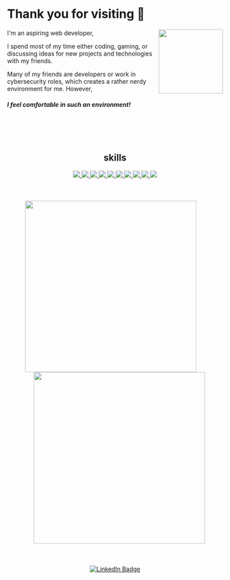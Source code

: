 




# Thank you for visiting	👋


<div align="left">
<img src="https://github.com/jonas8900/jonas8900/assets/123127839/8043a952-38db-4f92-a356-58215f995c61" width="150" height="150" align="right">


I'm an aspiring web developer, 

I spend most of my time either coding, gaming, or discussing ideas for new projects and technologies with my friends.

Many of my friends are developers or work in cybersecurity roles, which creates a rather nerdy environment for me. However, 

##### I feel comfortable in such an environment!
<br>

</div>


<br>
<br>

<h2 align="center">skills</h2>

<div align="center">

  <a href="https://skillicons.dev/icons?i=html,css,javascript,react,nextjs,github,nodejs,py,mongodb&perline=3">
    <img class="skill-icon" src="https://skillicons.dev/icons?i=html">
    <img class="skill-icon" src="https://skillicons.dev/icons?i=css">
    <img class="skill-icon" src="https://skillicons.dev/icons?i=javascript">
    <img class="skill-icon" src="https://skillicons.dev/icons?i=react">
    <img class="skill-icon" src="https://skillicons.dev/icons?i=nextjs">
    <img class="skill-icon" src="https://skillicons.dev/icons?i=github">
    <img class="skill-icon" src="https://skillicons.dev/icons?i=nodejs">
    <img class="skill-icon" src="https://skillicons.dev/icons?i=py">
    <img class="skill-icon" src="https://skillicons.dev/icons?i=mongodb">
    <img class="skill-icon" src="https://skillicons.dev/icons?i=styledcomponents">
  </a>
</div>
<br>
<br>
<br>

<div align="center">
  <img src="https://github-readme-stats.vercel.app/api/top-langs/?username=jonas8900&layout=compact&theme=transparent" style="margin-right: 20px;" width="400" />
  <img src="https://github-readme-stats.vercel.app/api?username=jonas8900&show_icons=true&theme=transparent" style="margin-left: 20px;" width="400" />
</div>
<br>
<br>
<br>
<div align="center">
<img src="https://komarev.com/ghpvc/?username=jonas8900&style=flat-square&color=blue" alt=""/>
 
 </div>

<div id="badges" align="center">
  <a href="https://www.linkedin.com/in/jonas-dally-373332287" >
    <img src="https://img.shields.io/badge/LinkedIn-blue?style=for-the-badge&logo=linkedin&logoColor=white" alt="LinkedIn Badge"/>
  </a>

 
</div>


